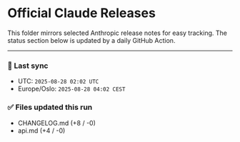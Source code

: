 # Official Claude Releases

This folder mirrors selected Anthropic release notes for easy tracking.
The status section below is updated by a daily GitHub Action.


---

<!-- sync-status:start -->

### 🔄 Last sync
- UTC: `2025-08-28 02:02 UTC`
- Europe/Oslo: `2025-08-28 04:02 CEST`

### ✅ Files updated this run

- CHANGELOG.md (+8 / -0)
- api.md (+4 / -0)<!-- sync-status:end -->








